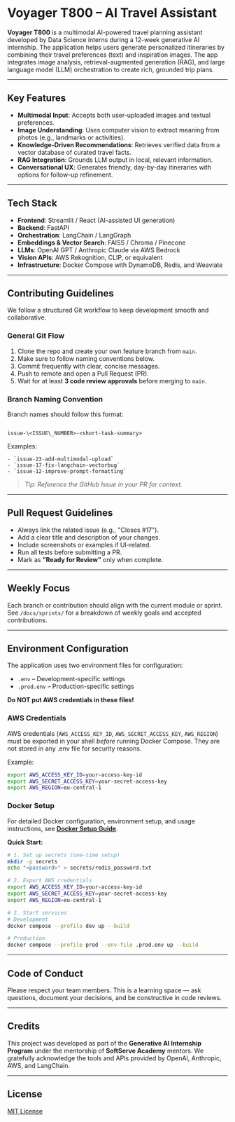 # Voyager T800 – AI Travel Assistant

**Voyager T800** is a multimodal AI-powered travel planning assistant developed by Data Science interns during a 12-week generative AI internship. The application helps users generate personalized itineraries by combining their travel preferences (text) and inspiration images. The app integrates image analysis, retrieval-augmented generation (RAG), and large language model (LLM) orchestration to create rich, grounded trip plans.

---

## Key Features

- **Multimodal Input**: Accepts both user-uploaded images and textual preferences.
- **Image Understanding**: Uses computer vision to extract meaning from photos (e.g., landmarks or activities).
- **Knowledge-Driven Recommendations**: Retrieves verified data from a vector database of curated travel facts.
- **RAG Integration**: Grounds LLM output in local, relevant information.
- **Conversational UX**: Generates friendly, day-by-day itineraries with options for follow-up refinement.

---

## Tech Stack

- **Frontend**: Streamlit / React (AI-assisted UI generation)
- **Backend**: FastAPI
- **Orchestration**: LangChain / LangGraph
- **Embeddings & Vector Search**: FAISS / Chroma / Pinecone
- **LLMs**: OpenAI GPT / Anthropic Claude via AWS Bedrock
- **Vision APIs**: AWS Rekognition, CLIP, or equivalent
- **Infrastructure**: Docker Compose with DynamoDB, Redis, and Weaviate

---

## Contributing Guidelines

We follow a structured Git workflow to keep development smooth and collaborative.

### General Git Flow

1. Clone the repo and create your own feature branch from `main`.
2. Make sure to follow naming conventions below.
3. Commit frequently with clear, concise messages.
4. Push to remote and open a Pull Request (PR).
5. Wait for at least **3 code review approvals** before merging to `main`.

### Branch Naming Convention

Branch names should follow this format:

```

issue-\<ISSUE\_NUMBER>-<short-task-summary>

```

Examples:
```
- `issue-23-add-multimodal-upload`
- `issue-17-fix-langchain-vectorbug`
- `issue-12-improve-prompt-formatting`
```

> _Tip: Reference the GitHub Issue in your PR for context._

---

## Pull Request Guidelines

- Always link the related issue (e.g., "Closes #17").
- Add a clear title and description of your changes.
- Include screenshots or examples if UI-related.
- Run all tests before submitting a PR.
- Mark as **"Ready for Review"** only when complete.

---

## Weekly Focus

Each branch or contribution should align with the current module or sprint. See `/docs/sprints/` for a breakdown of weekly goals and accepted contributions.

---

## Environment Configuration

The application uses two environment files for configuration:

- `.env` – Development-specific settings
- `.prod.env` – Production-specific settings

**Do NOT put AWS credentials in these files!**

### AWS Credentials

AWS credentials (`AWS_ACCESS_KEY_ID`, `AWS_SECRET_ACCESS_KEY`, `AWS_REGION`) must be exported in your shell _before_ running Docker Compose. They are not stored in any .env file for security reasons.

Example:
```sh
export AWS_ACCESS_KEY_ID=your-access-key-id
export AWS_SECRET_ACCESS_KEY=your-secret-access-key
export AWS_REGION=eu-central-1
```

### Docker Setup

For detailed Docker configuration, environment setup, and usage instructions, see **[Docker Setup Guide](docs/docker-setup.md)**.

**Quick Start:**
```sh
# 1. Set up secrets (one-time setup)
mkdir -p secrets
echo "<password>" > secrets/redis_password.txt

# 2. Export AWS credentials
export AWS_ACCESS_KEY_ID=your-access-key-id
export AWS_SECRET_ACCESS_KEY=your-secret-access-key
export AWS_REGION=eu-central-1

# 3. Start services
# Development
docker compose --profile dev up --build

# Production  
docker compose --profile prod --env-file .prod.env up --build 
```

---

## Code of Conduct

Please respect your team members. This is a learning space — ask questions, document your decisions, and be constructive in code reviews.

---

## Credits

This project was developed as part of the **Generative AI Internship Program** under the mentorship of **SoftServe Academy** mentors. We gratefully acknowledge the tools and APIs provided by OpenAI, Anthropic, AWS, and LangChain.

---

## License

[MIT License](LICENSE)




